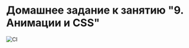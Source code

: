 # Домашнее задание к занятию "9. Анимации и CSS"

![CI](https://github.com/Artyouhan/Dom-2/actions/workflows/webpack.yml/badge.svg)
